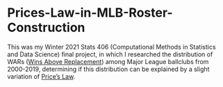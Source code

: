 # Prices-Law-in-MLB-Roster-Construction

This was my Winter 2021 Stats 406 (Computational Methods in Statistics and Data Science) final project, in which I researched the distribution of WARs ([Wins Above Replacement](https://www.mlb.com/glossary/advanced-stats/wins-above-replacement)) among Major League ballclubs from 2000-2019, determining if this distribution can be explained by a slight variation of [Price’s Law](https://dariusforoux.com/prices-law/).
